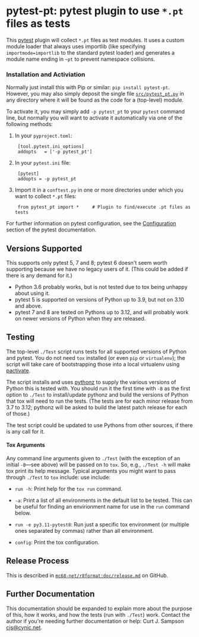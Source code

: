 pytest-pt: pytest plugin to use `*.pt` files as tests
=====================================================

This [pytest] plugin will collect `*.pt` files as test modules. It
uses a custom module loader that always uses importlib (like specifying
`importmode=importlib` to the standard pytest loader) and generates
a module name ending in `~pt` to prevent namespace collisions.

### Installation and Activiation

Normally just install this with Pip or similar: `pip install pytest-pt`.
However, you may also simply deposit the single file [`src/pytest_pt.py`]
in any directory where it will be found as the code for a (top-level)
module.

To activate it, you may simply add `-p pytest_pt` to your `pytest` command
line, but normally you will want to activate it automatically via one of
the following methods:

1. In your `pyproject.toml`:

        [tool.pytest.ini_options]
        addopts   = ['-p pytest_pt']

2. In your `pytest.ini` file:

        [pytest]
        addopts = -p pytest_pt

3. Import it in a `conftest.py` in one or more directories under which you
   want to collect `*.pt` files:

        from pytest_pt import *     # Plugin to find/execute .pt files as tests

For further information on pytest configuration, see the
[Configuration][pytest-conf] section of the pytest documentation.


Versions Supported
------------------

This supports only pytest 5, 7 and 8; pytest 6 doesn't seem worth
supporting because we have no legacy users of it. (This could be added if
there is any demand for it.)

- Python 3.6 probably works, but is not tested due to tox being unhappy
  about using it.
- pytest 5 is supported on versions of Python up to 3.9, but not on 3.10
  and above.
- pytest 7 and 8 are tested on Pythons up to 3.12, and will probably work
  on newer versions of Python when they are released.


Testing
-------

The top-level `./Test` script runs tests for all supported versions of
Python and pytest. You do not need `tox` installed (or even `pip` or
`virtualenv`); the script will take care of bootstrapping those into a
local virtualenv using [pactivate].

The script installs and uses [pythonz] to supply the various versions of
Python this is tested with. You should run it the first time with `-B`
as the first option to `./Test` to install/update pythonz and build
the versions of Python that tox will need to run the tests. (The
tests are for each minor release from 3.7 to 3.12; pythonz will be
asked to build the latest patch release for each of those.)

The test script could be updated to use Pythons from other sources, if
there is any call for it.

#### Tox Arguments

Any command line arguments given to `./Test` (with the exception of an
initial `-B`—see above) will be passed on to `tox`. So, e.g., `./Test -h`
will make tox print its help message. Typical arguments you might want to
pass through `./Test` to `tox` include: use include:

- `run -h`: Print help for the `tox run` command.

- `-a`: Print a list of all environments in the default list to be tested.
  This can be useful for finding an envirionment name for use in the `run`
  command below.

- `run -e py3.11-pytest8`: Run just a specific tox environment (or multiple
  ones separated by commas) rather than all environment.

- `config`: Print the tox configuration.


Release Process
---------------

This is described in [`mc68-net/r8format:doc/release.md`][rel] on GitHub.


Further Documentation
---------------------

This documentation should be expanded to explain more about the purpose of
this, how it works, and how the tests (run with `./Test`) work. Contact the
author if you're needing further documentation or help: Curt J. Sampson
<cjs@cynic.net>.



<!-------------------------------------------------------------------->
[`src/pytest_pt.py`]: ./src/pytest_pt.py
[pactivate]: https://github.com/cynic-net/pactivate
[pytest-conf]: https://docs.pytest.org/en/stable/reference/customize.html
[pytest]: https://pytest.org/
[pythonz]: https://github.com/saghul/pythonz
[rel]: https://github.com/mc68-net/r8format/blob/main/doc/release.md

